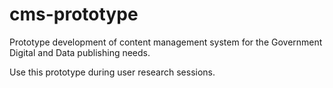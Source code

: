 # cms-prototype
Prototype development of content management system for the Government Digital and Data publishing needs.

Use this prototype during user research
 sessions.
